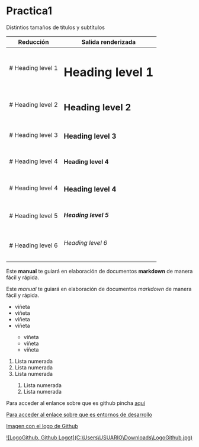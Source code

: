 # Practica1
<caption>Distintios tamaños de títulos y subtítulos</caption>

| Reducción     |  Salida renderizada                 |
| ------------- | ----------------------------------- |
| # Heading level 1 |  <h1>Heading level 1</h1>       |
| # Heading level 2 |<h2>Heading level 2</h2>         |
| # Heading level 3 |<h3>Heading level 3</h3>         |
| # Heading level 4 |<h4>Heading level 4</h4>         |                 
| # Heading level 4 |<h3>Heading level 4</h3>         |
| # Heading level 5 |<h5>Heading level 5</h5>         |
| # Heading level 6 |<h6>Heading level 6</h6>         |

<p>Este <b>manual</b> te guiará en elaboración de documentos <b>markdown</b> de manera fácil y rápida.</p>
<p>Este <i>manual</i> te guiará en elaboración de documentos <i>markdown</i> de manera fácil y rápida.</p>

<ul>
  <li>viñeta</li>
  <li>viñeta</li>
  <li>viñeta</li>
  <li>viñeta</li>
    <ul>
      <li>viñeta</li>
      <li>viñeta</li>
      <li>viñeta</li> 
    </ul>
</ul>
<ol>
<li>Lista numerada</li>
<li>Lista numerada</li>
<li>Lista numerada</li>
  <ol>
      <li>Lista numerada</li>
      <li>Lista numerada</li>

    
  </ol> 
</ol>
<p>Para acceder al enlance sobre que es github pincha <a href="https://es.wikipedia.org/wiki/GitHub#:~:text=GitHub%20es%20una%20forja%20(plataforma,escrito%20en%20Ruby%20on%20Rails.">aquí</p>
  <p>Para acceder al enlace sobre que es entornos de desarrollo <a href="https://es.wikipedia.org/wiki/Entorno_de_desarrollo_integrado#:~:text=Un%20entorno%20de%20desarrollo%20integrado,programador%20el%20desarrollo%20de%20software."> </p>

<p>Imagen con el logo de Github</p>
![LogoGithub, Github Logot](C:\Users\USUARIO\Downloads\LogoGithub.jpg)
